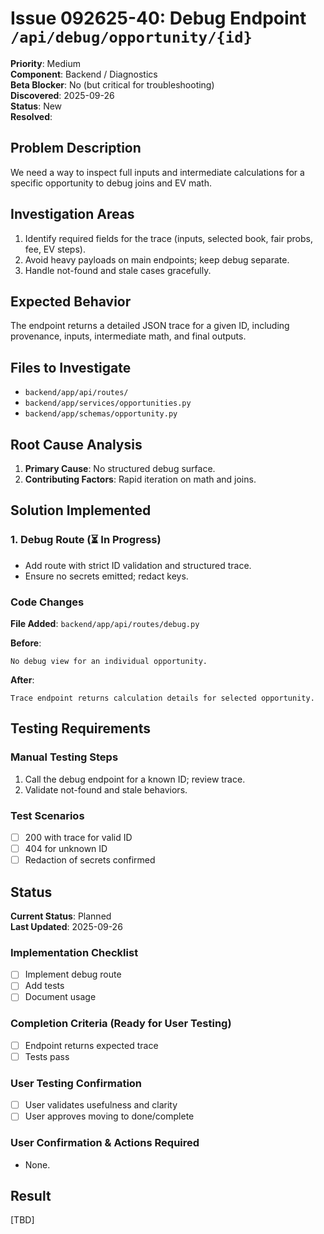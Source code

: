 # Issue 092625-40: Debug Endpoint `/api/debug/opportunity/{id}`

**Priority**: Medium  
**Component**: Backend / Diagnostics  
**Beta Blocker**: No (but critical for troubleshooting)  
**Discovered**: 2025-09-26  
**Status**: New  
**Resolved**: 

## Problem Description

We need a way to inspect full inputs and intermediate calculations for a specific opportunity to debug joins and EV math.

## Investigation Areas

1. Identify required fields for the trace (inputs, selected book, fair probs, fee, EV steps).  
2. Avoid heavy payloads on main endpoints; keep debug separate.  
3. Handle not-found and stale cases gracefully.

## Expected Behavior

The endpoint returns a detailed JSON trace for a given ID, including provenance, inputs, intermediate math, and final outputs.

## Files to Investigate

- `backend/app/api/routes/`  
- `backend/app/services/opportunities.py`  
- `backend/app/schemas/opportunity.py`

## Root Cause Analysis

1. **Primary Cause**: No structured debug surface.  
2. **Contributing Factors**: Rapid iteration on math and joins.

## Solution Implemented

### 1. Debug Route (⏳ In Progress)
- Add route with strict ID validation and structured trace.  
- Ensure no secrets emitted; redact keys.

### Code Changes

**File Added**: `backend/app/api/routes/debug.py`

**Before**:
```text
No debug view for an individual opportunity.
```

**After**:
```text
Trace endpoint returns calculation details for selected opportunity.
```

## Testing Requirements

### Manual Testing Steps
1. Call the debug endpoint for a known ID; review trace.  
2. Validate not-found and stale behaviors.

### Test Scenarios
- [ ] 200 with trace for valid ID  
- [ ] 404 for unknown ID  
- [ ] Redaction of secrets confirmed

## Status

**Current Status**: Planned  
**Last Updated**: 2025-09-26

### Implementation Checklist
- [ ] Implement debug route  
- [ ] Add tests  
- [ ] Document usage

### Completion Criteria (Ready for User Testing)
- [ ] Endpoint returns expected trace  
- [ ] Tests pass

### User Testing Confirmation
- [ ] User validates usefulness and clarity  
- [ ] User approves moving to done/complete

### User Confirmation & Actions Required
- None.

## Result

[TBD]
